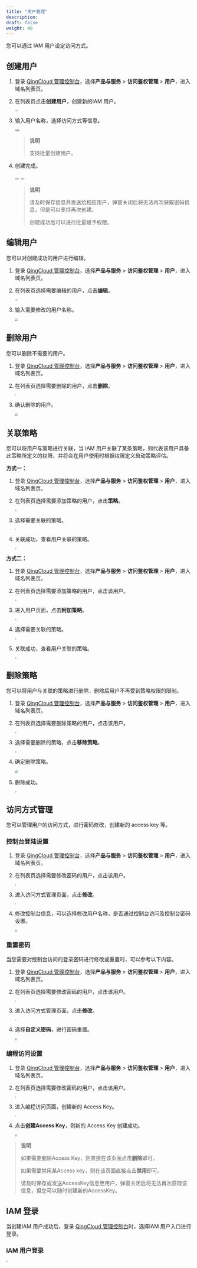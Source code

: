 ```yaml
---
title: "用户管理"
description: 
draft: false
weight: 40
---
```


您可以通过 IAM 用户设定访问方式。

## 创建用户

1. 登录 [QingCloud 管理控制台](https://console.qingcloud.com/login)，选择**产品与服务** > **访问鉴权管理** > **用户**，进入域名列表页。

2. 在列表页点击**创建用户**，创建新的IAM 用户。

    <img src="../../_images/user1.png" alt="图片" style="zoom:20%;" />

3. 输入用户名称，选择访问方式等信息。

    <img src="../../_images/user2.png" alt="图片" style="zoom:30%;" />

    >**说明**
    >
    >支持批量创建用户。

4. 创建完成。

    <img src="../../_images/user3_1.png" alt="图片" style="zoom:25%;" />

    <img src="../../_images/user3.png" alt="图片" style="zoom:25%;" />

    >**说明**
    >
    >请及时保存信息并发送给相应用户，弹窗关闭后将无法再次获取密码信息，但是可以支持再次创建。
    >
    >创建成功后可以进行批量赋予权限。
    >
    >

    ## 

## 编辑用户

您可以对创建成功的用户进行编辑。

1. 登录 [QingCloud 管理控制台](https://console.qingcloud.com/login)，选择**产品与服务** > **访问鉴权管理** > **用户**，进入域名列表页。

2. 在列表页选择需要编辑的用户，点击**编辑**。

   <img src="../../_images/user4.png" alt="图片" style="zoom:20%;" />	

3. 输入需要修改的用户名称。

   <img src="../../_images/user5.png" style="zoom:45%;" />

## 删除用户

您可以删除不需要的用户。

1. 登录 [QingCloud 管理控制台](https://console.qingcloud.com/login)，选择**产品与服务** > **访问鉴权管理** > **用户**，进入域名列表页。

2. 在列表页选择需要删除的用户，点击**删除**。

   <img src="../../_images/user6.png" style="zoom:20%;" />

3. 确认删除的用户。

   <img src="../../_images/user7.png" style="zoom:45%;" />

## 关联策略

您可以将用户与策略进行关联，当 IAM 用户关联了某条策略，则代表该用户具备此策略所定义的权限，并将会在用户使用时根据权限定义启动策略评估。

**方式一：**

1. 登录 [QingCloud 管理控制台](https://console.qingcloud.com/login)，选择**产品与服务** > **访问鉴权管理** > **用户**，进入域名列表页。

2. 在列表页选择需要添加策略的用户，点击**策略**。

   <img src="../../_images/user8.png" style="zoom:28%;" />

3. 选择需要关联的策略。

   <img src="../../_images/user9.png" style="zoom:22%;" />

4. 关联成功，查看用户关联的策略。

   <img src="../../_images/user10.png" style="zoom:25%;" />

**方式二：**

1. 登录 [QingCloud 管理控制台](https://console.qingcloud.com/login)，选择**产品与服务** > **访问鉴权管理** > **用户**，进入域名列表页。

2. 在列表页选择需要添加策略的用户，点击该用户。

   <img src="../../_images/user11.png" style="zoom:25%;" />

3. 进入用户页面，点击**附加策略**。

   <img src="../../_images/user12.png" style="zoom:25%;" />

4. 选择需要关联的策略。

   <img src="../../_images/user9.png" style="zoom:22%;" />

5. 关联成功，查看用户关联的策略。

   <img src="../../_images/user10.png" style="zoom:25%;" />

## 删除策略

您可以将用户与关联的策略进行删除，删除后用户不再受到策略权限的限制。

1. 登录 [QingCloud 管理控制台](https://console.qingcloud.com/login)，选择**产品与服务** > **访问鉴权管理** > **用户**，进入域名列表页。

2. 在列表页选择需要删除策略的用户，点击该用户。

   <img src="../../_images/user11.png" style="zoom:25%;" />

3. 选择需要删除的策略，点击**移除策略**。

   <img src="../../_images/user13.png" style="zoom:25%;" />

4. 确定删除策略。

   <img src="../../_images/user14.png" style="zoom:50%;" />

5. 删除成功。

   <img src="../../_images/user15.png" style="zoom:25%;" />

## 访问方式管理

您可以管理用户的访问方式，进行密码修改，创建新的 access key 等。

### 控制台登陆设置

1. 登录 [QingCloud 管理控制台](https://console.qingcloud.com/login)，选择**产品与服务** > **访问鉴权管理** > **用户**，进入域名列表页。

2. 在列表页选择需要修改密码的用户，点击该用户。

   <img src="../../_images/user11.png" style="zoom:20%;" />

3. 进入访问方式管理页面，点击**修改**。

   <img src="../../_images/user16.png" style="zoom:20%;" />

4. 修改控制台信息，可以选择修改用户名称，是否通过控制台访问及控制台密码设置。

   <img src="../../_images/user17.png" style="zoom:40%;" />

### 重置密码

当您需要对控制台访问的登录密码进行修改或重置时，可以参考以下内容。

1. 登录 [QingCloud 管理控制台](https://console.qingcloud.com/login)，选择**产品与服务** > **访问鉴权管理** > **用户**，进入域名列表页。

2. 在列表页选择需要修改密码的用户，点击该用户。

   <img src="../../_images/user11.png" style="zoom:20%;" />

3. 进入访问方式管理页面，点击**修改**。

   <img src="../../_images/user16.png" style="zoom:20%;" />

4. 选择**自定义密码**，进行密码重置。

   <img src="../../_images/user20.png" style="zoom:40%;" />

### 编程访问设置

1. 登录 [QingCloud 管理控制台](https://console.qingcloud.com/login)，选择**产品与服务** > **访问鉴权管理** > **用户**，进入域名列表页。

2. 在列表页选择需要修改密码的用户，点击该用户。

   <img src="../../_images/user11.png" style="zoom:20%;" />

3. 进入编程访问页面，创建新的 Access Key。

   <img src="../../_images/user18.png" style="zoom:20%;" />

4. 点击**创建Access Key**，则新的 Access Key 创建成功。

   <img src="../../_images/user19.png" style="zoom:40%;" />
> **说明**
>
> 如果需要删除Access Key，则直接在该页面点击**删除**即可。
>
> 如果需要禁用某Access key，则在该页面直接点击**禁用**即可。
>
> 请及时保存或发送AccessKey信息至用户，弹窗关闭后将无法再次获取该信息，但您可以随时创建新的AccessKey。

## IAM 登录

当创建IAM 用户成功后，登录 [QingCloud 管理控制台](https://console.qingcloud.com/login)时，选择IAM 用户入口进行登录。

### IAM 用户登录

<img src="../../_images/console_iam.png" style="zoom:22%;" />

